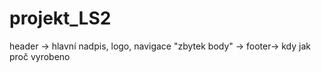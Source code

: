# projekt_LS2


header -> hlavní nadpis, logo, navigace
"zbytek body" → 
footer-> kdy jak proč vyrobeno
